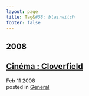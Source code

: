 ```yaml
---
layout: page
title: Tag&#58; blairwitch
footer: false
---
```


<div id="blog-archives" class="category">
<h2>2008</h2>

<article>
<h1><a href="/2008/02/11/cinema-cloverfield/index.html">Cinéma : Cloverfield</a></h1>
<time datetime="2008-02-11T00:00:00-06:00" pubdate><span class='month'>Feb</span> <span class='day'>11</span> <span class='year'>2008</span></time>
<footer>
<span class="categories">posted in 
<a href='/categories/general/'>General</a></span>
</footer>
</article>
</div>
